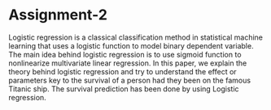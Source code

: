 # Assignment-2

Logistic regression is a classical classification method in statistical machine learning that uses a logistic function to model binary dependent variable. The main idea behind
logistic regression is to use sigmoid function to nonlinearize multivariate linear regression. In this paper, we explain the theory behind logistic regression and try to understand the effect or parameters key to the survival of a person had they been on the
famous Titanic ship. The survival prediction has been done by using Logistic regression.
